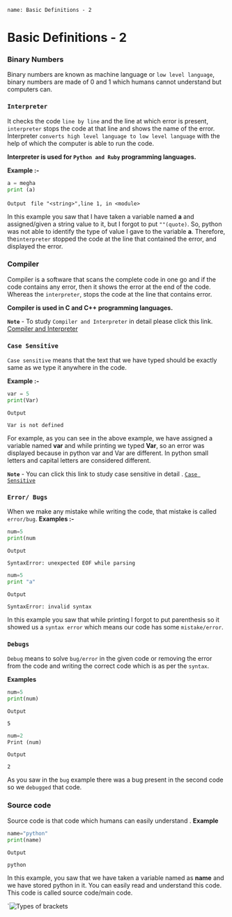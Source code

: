 ```ngMeta
name: Basic Definitions - 2
```

# Basic Definitions - 2

### Binary Numbers

Binary numbers are known as machine language or `low level language`, binary numbers are made of 0 and 1 which humans cannot understand but computers can.

### `Interpreter`

It checks the code `line by line` and the line at which error is present, `interpreter` stops the code at that line and shows the name of the error.
Interpreter `converts high level language to low level language` with the help of which the computer is able to run the code.

**Interpreter is used for `Python and Ruby` programming languages.**

**Example :-**

```python
a = megha
print (a)
 ```
`Output `
`file "<string>",line 1, in <module>`

In this example you saw that I have taken a variable named **a** and assigned/given a string value to it, but I forgot to put `""(quote)`. So, python was not able to identify the type of value I gave to the variable **a**. Therefore, the`interpreter` stopped the code at the line that contained the error, and displayed the error.

### Compiler

Compiler is a software that scans the complete code in one go and if the code contains any error, then it shows the error at the end of the code.
Whereas the `interpreter`, stops the code at the line that contains error.

**Compiler is used in C and C++ programming languages.**
 
**`Note`** - To study `Compiler and Interpreter` in detail please click this link.  [Compiler and Interpreter](https://www.youtube.com/watch?v=e4ax90XmUBc&t=156s) 

### ` Case Sensitive `

`Case sensitive` means that the text that we have typed should be exactly same as we type it anywhere in the code.

**Example :-**

```python
var = 5
print(Var)
 ```
`Output`

`Var is not defined`

For example, as you can see in the above example, we have assigned a variable named **var** and while printing we typed **Var**, so an error was displayed because in python var and Var are different. In python small letters and capital letters are considered different.

**`Note`** - You can click this link to study case sensitive in detail . [`Case Sensitive`](https://youtu.be/mNxDbLBBzno) 


### `Error/ Bugs`

When we make any mistake while writing the code, that mistake is called `error/bug`.
**Examples :-**

```python
num=5
print(num
 ```
`Output`

`SyntaxError: unexpected EOF while parsing`

```python
num=5
print "a"
 ```
`Output`

`SyntaxError: invalid syntax`


In this example you saw that while printing I forgot to put parenthesis so it showed us a `syntax error` which means our code has some `mistake/error`.

### `Debugs`

`Debug` means to solve `bug/error` in the given code or removing the error from the code and writing the correct code which is as per the `syntax`.

**Examples**

```python
num=5
print(num)
 ```
`Output`

`5`

```python
num=2
Print (num)
 ```
`Output`

`2`

As you saw in the `bug` example there was a bug present in the second code so we `debugged` that code.

### Source code

Source code is that code which humans can easily understand .
**Example** 
```python
name="python"
print(name)
 ```
`Output`

`python`

In this example, you saw that we have taken a variable named as **name** and we have stored python in it. You can easily read and understand this code. This code is called source code/main code.


`![Types of brackets](https://www.grammar-monster.com/glossary/pics/types_of_brackets.png)
